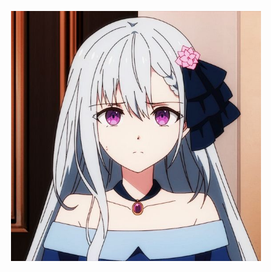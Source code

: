 <p align="center"><img src="https://github.com/Indifferental/Indifferental/blob/main/photo.jpg?raw=true" alt="logo" style="width: 400px"/></p>

